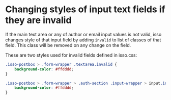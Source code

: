 # Changing styles of input text fields if they are invalid

If the main text area or any of author or email input values is not valid, isso changes style of that input field by adding `invalid` to list of classes of that field. This class will be removed on any change on the field.

These are two styles used for invalid fields defined in isso.css:

```css
.isso-postbox > .form-wrapper .textarea.invalid {
	background-color: #ffdddd;
}

.isso-postbox > .form-wrapper > .auth-section .input-wrapper > input.invalid {
	background-color: #ffdddd;
}
```

